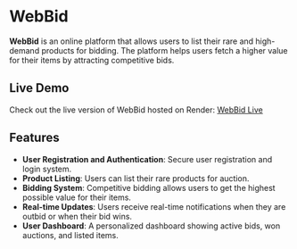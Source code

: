# WebBid

**WebBid** is an online platform that allows users to list their rare and high-demand products for bidding. The platform helps users fetch a higher value for their items by attracting competitive bids.

## Live Demo

Check out the live version of WebBid hosted on Render: [WebBid Live](https://webbid.onrender.com/)

## Features

- **User Registration and Authentication**: Secure user registration and login system.
- **Product Listing**: Users can list their rare products for auction.
- **Bidding System**: Competitive bidding allows users to get the highest possible value for their items.
- **Real-time Updates**: Users receive real-time notifications when they are outbid or when their bid wins.
- **User Dashboard**: A personalized dashboard showing active bids, won auctions, and listed items.

